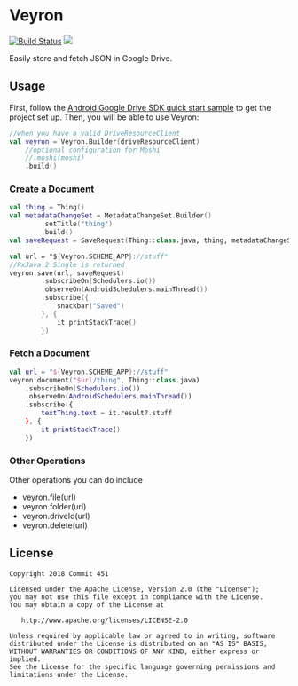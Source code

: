 # Veyron

[![Build Status](https://travis-ci.org/Commit451/Veyron.svg?branch=master)](https://travis-ci.org/Commit451/Veyron) [![](https://jitpack.io/v/Commit451/Veyron.svg)](https://jitpack.io/#Commit451/Veyron)

Easily store and fetch JSON in Google Drive.

## Usage
First, follow the [Android Google Drive SDK quick start sample](https://github.com/gsuitedevs/android-samples/tree/master/drive/quickstart) to get the project set up. Then, you will be able to use Veyron:
```kotlin
//when you have a valid DriveResourceClient
val veyron = Veyron.Builder(driveResourceClient)
    //optional configuration for Moshi
    //.moshi(moshi)
    .build()
```

### Create a Document
```kotlin
val thing = Thing()
val metadataChangeSet = MetadataChangeSet.Builder()
        .setTitle("thing")
        .build()
val saveRequest = SaveRequest(Thing::class.java, thing, metadataChangeSet)

val url = "${Veyron.SCHEME_APP}://stuff"
//RxJava 2 Single is returned
veyron.save(url, saveRequest)
        .subscribeOn(Schedulers.io())
        .observeOn(AndroidSchedulers.mainThread())
        .subscribe({
            snackbar("Saved")
        }, {
            it.printStackTrace()
        })
```

### Fetch a Document
```kotlin
val url = "${Veyron.SCHEME_APP}://stuff"
veyron.document("$url/thing", Thing::class.java)
    .subscribeOn(Schedulers.io())
    .observeOn(AndroidSchedulers.mainThread())
    .subscribe({
        textThing.text = it.result?.stuff
    }, {
        it.printStackTrace()
    })
```

### Other Operations
Other operations you can do include
- veyron.file(url)
- veyron.folder(url)
- veyron.driveId(url)
- veyron.delete(url)

License
--------

    Copyright 2018 Commit 451

    Licensed under the Apache License, Version 2.0 (the "License");
    you may not use this file except in compliance with the License.
    You may obtain a copy of the License at

       http://www.apache.org/licenses/LICENSE-2.0

    Unless required by applicable law or agreed to in writing, software
    distributed under the License is distributed on an "AS IS" BASIS,
    WITHOUT WARRANTIES OR CONDITIONS OF ANY KIND, either express or implied.
    See the License for the specific language governing permissions and
    limitations under the License.
